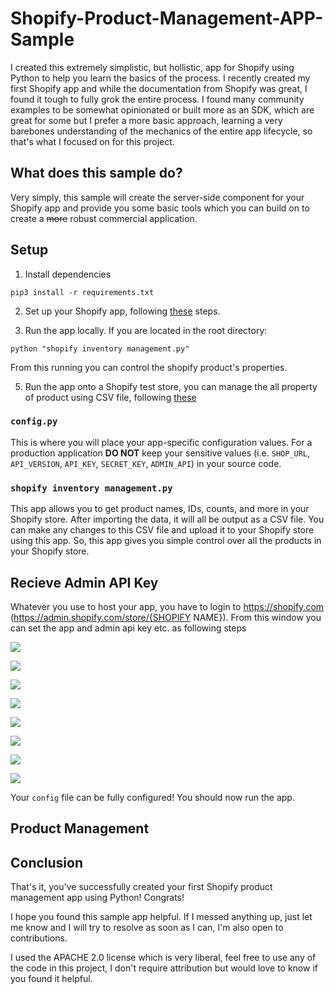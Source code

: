 # Shopify-Product-Management-APP-Sample

I created this extremely simplistic, but hollistic, app for Shopify using Python to help you learn the basics of the process. I recently created my first Shopify app and while the documentation from Shopify was great, I found it tough to fully grok the entire process. I found many community examples to be somewhat opinionated or built more as an SDK, which are great for some but I prefer a more basic approach, learning a very barebones understanding of the mechanics of the entire app lifecycle, so that's what I focused on for this project.

## What does this sample do?

Very simply, this sample will create the server-side component for your Shopify app and provide you some basic tools which you can build on to create a ~~more~~ robust commercial application.

## Setup
1. Install dependencies
```
pip3 install -r requirements.txt
```


2. Set up your Shopify app, following [these](https://github.com/StarSolution1221/Shopify-Manage-APP#recieve-admin-api-key) steps.


3. Run the app locally. If you are located in the root directory:
```
python "shopify inventory management.py"
```
From this running you can control the shopify product's properties.


5. Run the app onto a Shopify test store, you can manage the all property of product using CSV file, following [these](https://github.com/StarSolution1221/Shopify-Manage-APP#product-management)


### `config.py`

This is where you will place your app-specific configuration values. For a production application **DO NOT** keep your sensitive values (i.e. `SHOP_URL`, `API_VERSION`, `API_KEY`, `SECRET_KEY`, `ADMIN_API`) in your source code.

### `shopify inventory management.py`

This app allows you to get product names, IDs, counts, and more in your Shopify store. After importing the data, it will all be output as a CSV file.
You can make any changes to this CSV file and upload it to your Shopify store using this app. So, this app gives you simple control over all the products in your Shopify store.

## Recieve Admin API Key

Whatever you use to host your app, you have to login to https://shopify.com (https://admin.shopify.com/store/{SHOPIFY NAME}). From this window you can set the app and admin api key etc. as following steps

![](images/img1.png)

![](images/img2.png)

![](images/img3.png)

![](images/img4.png)

![](images/img5.png)

![](images/img6.png)

![](images/img7.png)

![](images/img8.png)

Your `config` file can be fully configured! You should now run the app.

## Product Management



## Conclusion

That's it, you've successfully created your first Shopify product management app using Python! Congrats! 

I hope you found this sample app helpful. If I messed anything up, just let me know and I will try to resolve as soon as I can, I'm also open to contributions. 

I used the APACHE 2.0 license which is very liberal, feel free to use any of the code in this project, I don't require attribution but would love to know if you found it helpful.


